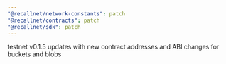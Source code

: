 ```yaml
---
"@recallnet/network-constants": patch
"@recallnet/contracts": patch
"@recallnet/sdk": patch
---
```


testnet v0.1.5 updates with new contract addresses and ABI changes for buckets and blobs
